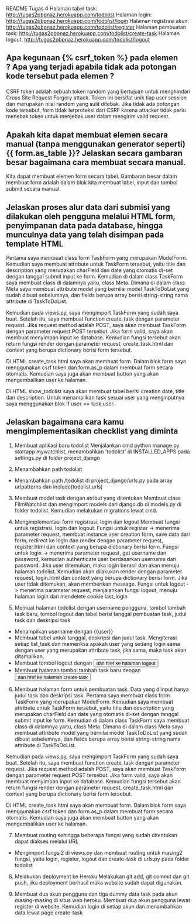 README Tugas 4
Halaman tabel task: http://tugas2pbpnaz.herokuapp.com/todolist 
Halaman login: http://tugas2pbpnaz.herokuapp.com/todolist/login
Halaman registrasi akun: http://tugas2pbpnaz.herokuapp.com/todolist/register
Halaman pembuatan task: http://tugas2pbpnaz.herokuapp.com/todolist/create-task 
Halaman logout: http://tugas2pbpnaz.herokuapp.com/todolist/logout

## Apa kegunaan {% csrf_token %} pada elemen <form>? Apa yang terjadi apabila tidak ada potongan kode tersebut pada elemen <form>?
CSRF token adalah sebuah token random yang bertujuan untuk menghindari Cross Site Request Forgery attack. Token ini bersifat unik tiap user session dan merupakan nilai random yang sulit ditebak. Jika tidak ada potongan kode tersebut, form tidak terproteksi dari CSRF karena attacker tidak perlu menebak token untuk menjebak user dalam mengirim valid request.

## Apakah kita dapat membuat elemen <form> secara manual (tanpa menggunakan generator seperti) {{ form.as_table }}? Jelaskan secara gambaran besar bagaimana cara membuat <form> secara manual.
Kita dapat membuat elemen form secara tabel. Gambaran besar dalam membuat form adalah dalam blok <form> kita membuat label, input dan tombol submit secara manual. 

##  Jelaskan proses alur data dari submisi yang dilakukan oleh pengguna melalui HTML form, penyimpanan data pada database, hingga munculnya data yang telah disimpan pada template HTML
Pertama saya membuat class form TaskForm yang merupakan ModelForm. Kemudian saya membuat attribute untuk TaskForm tersebut, yaitu title dan description yang merupakan charField dan date yang otomatis di-set dengan tanggal submit input ke form. Kemudian di dalam class TaskForm saya membuat class di dalamnya yaitu, class Meta. Dimana di dalam class Meta saya membuat attribute model yang bernilai model TaskToDoList yang sudah dibuat sebelumnya, dan fields berupa array berisi string-string nama attribute di TaskToDoList.

Kemudian pada views.py, saya mengimport TaskForm yang sudah saya buat. Setelah itu, saya membuat function create_task dengan parameter request. Jika request method adalah POST, saya akan membuat TaskForm dengan parameter request.POST tersebut. Jika form valid, saya akan membuat menyimpan input ke database. Kemudian fungsi tersebut akan return fungsi render dengan parameter request, create_task.html dan context yang berupa dictionary berisi form tersebut. 

Di HTML create_task.html saya akan membuat form. Dalam blok form saya menggunakan csrf token dan form.as_p dalam membuat form secara otomatis. Kemudian saya juga akan membuat button yang akan mengembalikan user ke halaman. 

Di HTML show_todolist saya akan membuat tabel berisi creation date, title dan description. Untuk menampilkan task sesuai user yang menginputnya saya menggunakan blok if user == task.user.

## Jelaskan bagaimana cara kamu mengimplementasikan checklist yang diminta
1. Membuat aplikasi baru todolist
Menjalankan cmd python manage.py startapp mywatchlist, menambahkan 'todolist' di INSTALLED_APPS pada settings.py di folder project_django

2. Menambahkan path todolist
- Menambahkan path /todolist di project_django/urls.py pada array urlpatterns dan include(todolist.urls) 

3. Membuat model task dengan atribut yang ditentukan
Membuat class FilmWatchlist dan mengimport models dari django.db di models.py di folder todolist. Kemudian melakukan migrations lewat cmd.

4. Mengimplementasi form registrasi, login dan logout
Membuat fungsi untuk registrasi, login dan logout. 
Fungsi untuk register -> menerima parameter request, membuat instance user creation form, save data dari form, redirect ke login dan render dengan parameter request, register.html dan context yang berupa dictionary berisi form.
Fungsi untuk login -> menerima parameter request, get username dan password, kemudian authenticate user berdasarkan username dan password. Jika user ditemukan, maka login berasil dan akan menuju halaman todolist. Kemudian akan dilakukan render dengan parameter request, login.html dan context yang berupa dictionary berisi form. Jika user tidak ditemukan, akan memberikan message.
Fungsi untuk logout -> menerima parameter request, menjalankan fungsi logout, menuju halaman login dan mendelete cookie last_login

5. Memuat halaman todolist dengan username pengguna, tombol tambah task baru, tombol logout dan tabel berisi tanggal pembuatan task, judul task dan deskripsi task
- Menampilkan username dengan {{user}}
- Membuat tabel untuk tanggal, deskripsi dan judul task. Mengiterasi setiap list_task dan memeriksa apakah user yang sedang login sama dengan user yang merupakan attribute task, jika sama, maka task akan ditampilkan.
- Membuat tombol logout dengan <button> dan href ke halaman logout
- Membuat halaman tombol tambah task baru dengan <button> dan href ke halaman create-task

6. Membuat halaman form untuk pembuatan task. Data yang diinput hanya judul task dan deskripsi task.
Pertama saya membuat class form TaskForm yang merupakan ModelForm. Kemudian saya membuat attribute untuk TaskForm tersebut, yaitu title dan description yang merupakan charField dan date yang otomatis di-set dengan tanggal submit input ke form. Kemudian di dalam class TaskForm saya membuat class di dalamnya yaitu, class Meta. Dimana di dalam class Meta saya membuat attribute model yang bernilai model TaskToDoList yang sudah dibuat sebelumnya, dan fields berupa array berisi string-string nama attribute di TaskToDoList.

Kemudian pada views.py, saya mengimport TaskForm yang sudah saya buat. Setelah itu, saya membuat function create_task dengan parameter request. Jika request method adalah POST, saya akan membuat TaskForm dengan parameter request.POST tersebut. Jika form valid, saya akan membuat menyimpan input ke database. Kemudian fungsi tersebut akan return fungsi render dengan parameter request, create_task.html dan context yang berupa dictionary berisi form tersebut.

Di HTML create_task.html saya akan membuat form. Dalam blok form saya menggunakan csrf token dan form.as_p dalam membuat form secara otomatis. Kemudian saya juga akan membuat button yang akan mengembalikan user ke halaman. 


7. Membuat routing sehingga beberapa fungsi yang sudah ditentukan dapat diakses melalui URL
- Mengimport fungsi2 di views.py dan membuat routing untuk masing2 fungsi, yaitu login, register, logout dan create-task di urls.py pada folder todolist

8. Melakukan deployment ke Heroku
Melakukan git add, git commit dan git push, jika deployment berhasil maka website sudah dapat digunakan.

9. Membuat dua akun pengguna dan tiga dummy data task pada akun masing-masing di situs web heroku. 
Membuat dua akun pengguna lewat register di website. Kemudian login di setiap akun dan menambahkan data lewat page create-task